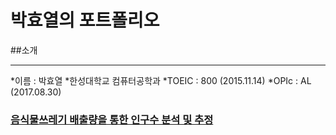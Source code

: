 # 박효열의 포트폴리오


##소개
***
*이름 : 박효열
*한성대학교 컴퓨터공학과
*TOEIC : 800 (2015.11.14)
*OPIc : AL (2017.08.30)
### [음식물쓰레기 배출량을 통한 인구수 분석 및 추정](https://github.com/Korbyer/JavaCrawler)


